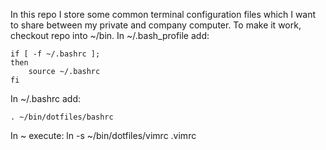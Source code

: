 In this repo I store some common terminal configuration files which I want to share between my private and company computer. To make it work, checkout repo into ~/bin.
In ~/.bash_profile add:

    if [ -f ~/.bashrc ];
    then
        source ~/.bashrc
    fi

In ~/.bashrc add:

    . ~/bin/dotfiles/bashrc

In ~ execute:
    ln -s ~/bin/dotfiles/vimrc .vimrc
